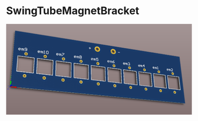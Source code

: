 # SwingTubeMagnetBracket

<img src="https://github.com/Peefy/SwingTubeMagnetBracket/blob/master/imgs/threed.png"/>

